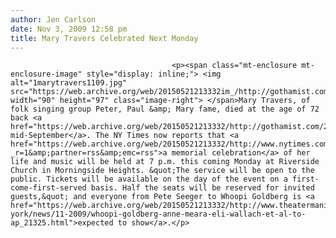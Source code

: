 ```yaml
---
author: Jen Carlson
date: Nov 3, 2009 12:58 pm
title: Mary Travers Celebrated Next Monday
---
```


	
										<p><span class="mt-enclosure mt-enclosure-image" style="display: inline;"> <img alt="1marytravers1109.jpg" src="https://web.archive.org/web/20150521213332im_/http://gothamist.com/attachments/arts_jen/1marytravers1109.jpg" width="90" height="97" class="image-right"> </span>Mary Travers, of folk singing group Peter, Paul &amp; Mary fame, died at the age of 72 back <a href="https://web.archive.org/web/20150521213332/http://gothamist.com/2009/09/17/mary_travers.php">in mid-September</a>. The NY Times now reports that <a href="https://web.archive.org/web/20150521213332/http://www.nytimes.com/2009/11/03/arts/music/03travers.html?_r=1&amp;partner=rss&amp;emc=rss">a memorial celebration</a> of her life and music will be held at 7 p.m. this coming Monday at Riverside Church in Morningside Heights. &quot;The service will be open to the public. Tickets will be available on the day of the event on a first-come-first-served basis. Half the seats will be reserved for invited guests,&quot; and everyone from Pete Seeger to Whoopi Goldberg is <a href="https://web.archive.org/web/20150521213332/http://www.theatermania.com/new-york/news/11-2009/whoopi-goldberg-anne-meara-eli-wallach-et-al-to-ap_21325.html">expected to show</a>.</p>					
										
									
				